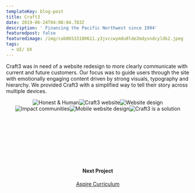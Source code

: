 ```yaml
---
templateKey: blog-post
title: Craft3
date: 2019-06-24T04:08:04.783Z
description: ' Financing the Pacific Northwest since 1994'
featuredpost: false
featuredimage: /img/cab06533180611.y3jvccwymdu0lde2mdysndcyldk2.jpeg
tags:
  - UI/ UX
---
```

<span>Craft3 was in need of a website redesign to more clearly communicate with current and future customers. Our focus was to guide users through the site with emotionally engaging content driven by strong visuals, typography and hierarchy. We provided Craft3 with a simplified way to tell their story across multiple devices.</span><div style="text-align:center;display: inline-block">![Honest & Human](/img/craft2.jpg)![Craft3 website](/img/craft1.jpg)![Website design](/img/craft3.jpg)![Impact communities](/img/craft4.jpg)![Mobile website design](/img/craft5.jpg)![Craft3 is a solution](/img/craft6.jpg)</div>
<div style="padding:120px 0;text-align:center;">
<h4>Next Project</h4>
<a href="/blog/2019-06-26-aspire-curriculum">Aspire Curriculum</a>
</div>
